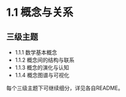 # 1.1 概念与关系

## 三级主题

- 1.1.1 数学基本概念
- 1.1.2 概念间的结构与联系
- 1.1.3 概念的演化与认知
- 1.1.4 概念图谱与可视化

每个三级主题下可继续细分，详见各自README。
